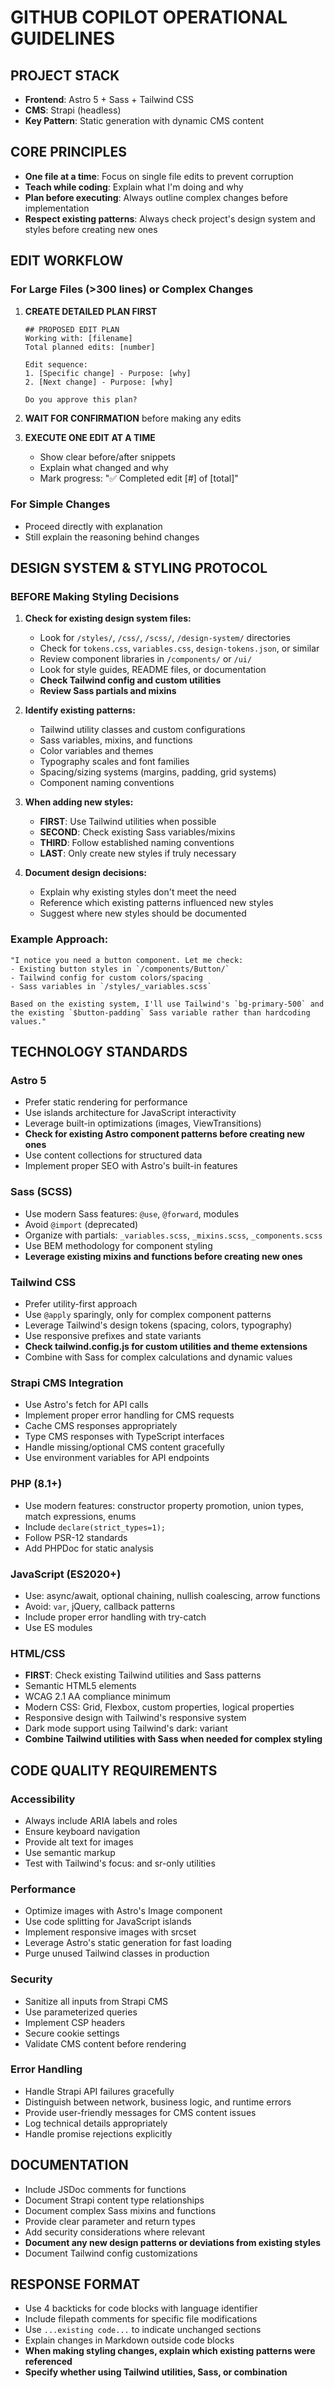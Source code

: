 # GITHUB COPILOT OPERATIONAL GUIDELINES

## PROJECT STACK

- **Frontend**: Astro 5 + Sass + Tailwind CSS
- **CMS**: Strapi (headless)
- **Key Pattern**: Static generation with dynamic CMS content

## CORE PRINCIPLES

- **One file at a time**: Focus on single file edits to prevent corruption
- **Teach while coding**: Explain what I'm doing and why
- **Plan before executing**: Always outline complex changes before implementation
- **Respect existing patterns**: Always check project's design system and styles before creating new ones

## EDIT WORKFLOW

### For Large Files (>300 lines) or Complex Changes

1. **CREATE DETAILED PLAN FIRST**

   ```
   ## PROPOSED EDIT PLAN
   Working with: [filename]
   Total planned edits: [number]

   Edit sequence:
   1. [Specific change] - Purpose: [why]
   2. [Next change] - Purpose: [why]

   Do you approve this plan?
   ```

2. **WAIT FOR CONFIRMATION** before making any edits

3. **EXECUTE ONE EDIT AT A TIME**
   - Show clear before/after snippets
   - Explain what changed and why
   - Mark progress: "✅ Completed edit [#] of [total]"

### For Simple Changes

- Proceed directly with explanation
- Still explain the reasoning behind changes

## DESIGN SYSTEM & STYLING PROTOCOL

### BEFORE Making Styling Decisions

1. **Check for existing design system files:**

   - Look for `/styles/`, `/css/`, `/scss/`, `/design-system/` directories
   - Check for `tokens.css`, `variables.css`, `design-tokens.json`, or similar
   - Review component libraries in `/components/` or `/ui/`
   - Look for style guides, README files, or documentation
   - **Check Tailwind config and custom utilities**
   - **Review Sass partials and mixins**

2. **Identify existing patterns:**

   - Tailwind utility classes and custom configurations
   - Sass variables, mixins, and functions
   - Color variables and themes
   - Typography scales and font families
   - Spacing/sizing systems (margins, padding, grid systems)
   - Component naming conventions

3. **When adding new styles:**

   - **FIRST**: Use Tailwind utilities when possible
   - **SECOND**: Check existing Sass variables/mixins
   - **THIRD**: Follow established naming conventions
   - **LAST**: Only create new styles if truly necessary

4. **Document design decisions:**
   - Explain why existing styles don't meet the need
   - Reference which existing patterns influenced new styles
   - Suggest where new styles should be documented

### Example Approach:

```
"I notice you need a button component. Let me check:
- Existing button styles in `/components/Button/`
- Tailwind config for custom colors/spacing
- Sass variables in `/styles/_variables.scss`

Based on the existing system, I'll use Tailwind's `bg-primary-500` and the existing `$button-padding` Sass variable rather than hardcoding values."
```

## TECHNOLOGY STANDARDS

### Astro 5

- Prefer static rendering for performance
- Use islands architecture for JavaScript interactivity
- Leverage built-in optimizations (images, ViewTransitions)
- **Check for existing Astro component patterns before creating new ones**
- Use content collections for structured data
- Implement proper SEO with Astro's built-in features

### Sass (SCSS)

- Use modern Sass features: `@use`, `@forward`, modules
- Avoid `@import` (deprecated)
- Organize with partials: `_variables.scss`, `_mixins.scss`, `_components.scss`
- Use BEM methodology for component styling
- **Leverage existing mixins and functions before creating new ones**

### Tailwind CSS

- Prefer utility-first approach
- Use `@apply` sparingly, only for complex component patterns
- Leverage Tailwind's design tokens (spacing, colors, typography)
- Use responsive prefixes and state variants
- **Check tailwind.config.js for custom utilities and theme extensions**
- Combine with Sass for complex calculations and dynamic values

### Strapi CMS Integration

- Use Astro's fetch for API calls
- Implement proper error handling for CMS requests
- Cache CMS responses appropriately
- Type CMS responses with TypeScript interfaces
- Handle missing/optional CMS content gracefully
- Use environment variables for API endpoints

### PHP (8.1+)

- Use modern features: constructor property promotion, union types, match expressions, enums
- Include `declare(strict_types=1);`
- Follow PSR-12 standards
- Add PHPDoc for static analysis

### JavaScript (ES2020+)

- Use: async/await, optional chaining, nullish coalescing, arrow functions
- Avoid: `var`, jQuery, callback patterns
- Include proper error handling with try-catch
- Use ES modules

### HTML/CSS

- **FIRST**: Check existing Tailwind utilities and Sass patterns
- Semantic HTML5 elements
- WCAG 2.1 AA compliance minimum
- Modern CSS: Grid, Flexbox, custom properties, logical properties
- Responsive design with Tailwind's responsive system
- Dark mode support using Tailwind's dark: variant
- **Combine Tailwind utilities with Sass when needed for complex styling**

## CODE QUALITY REQUIREMENTS

### Accessibility

- Always include ARIA labels and roles
- Ensure keyboard navigation
- Provide alt text for images
- Use semantic markup
- Test with Tailwind's focus: and sr-only utilities

### Performance

- Optimize images with Astro's Image component
- Use code splitting for JavaScript islands
- Implement responsive images with srcset
- Leverage Astro's static generation for fast loading
- Purge unused Tailwind classes in production

### Security

- Sanitize all inputs from Strapi CMS
- Use parameterized queries
- Implement CSP headers
- Secure cookie settings
- Validate CMS content before rendering

### Error Handling

- Handle Strapi API failures gracefully
- Distinguish between network, business logic, and runtime errors
- Provide user-friendly messages for CMS content issues
- Log technical details appropriately
- Handle promise rejections explicitly

## DOCUMENTATION

- Include JSDoc comments for functions
- Document Strapi content type relationships
- Document complex Sass mixins and functions
- Provide clear parameter and return types
- Add security considerations where relevant
- **Document any new design patterns or deviations from existing styles**
- Document Tailwind config customizations

## RESPONSE FORMAT

- Use 4 backticks for code blocks with language identifier
- Include filepath comments for specific file modifications
- Use `...existing code...` to indicate unchanged sections
- Explain changes in Markdown outside code blocks
- **When making styling changes, explain which existing patterns were referenced**
- **Specify whether using Tailwind utilities, Sass, or combination**
